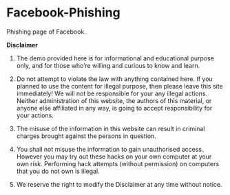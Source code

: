 # Facebook-Phishing
Phishing page of Facebook.

**Disclaimer**

1. The demo provided here is for informational and educational purpose only, and for those who’re willing and curious to know and learn. 

2. Do not attempt to violate the law with anything contained here. If you planned to use the content for illegal purpose, then please leave this site immediately! We will not be responsible for your any illegal actions. Neither administration of this website, the authors of this material, or anyone else affiliated in any way, is going to accept responsibility for your actions.

3. The misuse of the information in this website can result in criminal charges brought against the persons in question.

4. You shall not misuse the information to gain unauthorised access. However you may try out these hacks on your own computer at your own risk. Performing hack attempts (without permission) on computers that you do not own is illegal.

5. We reserve the right to modify the Disclaimer at any time without notice.

